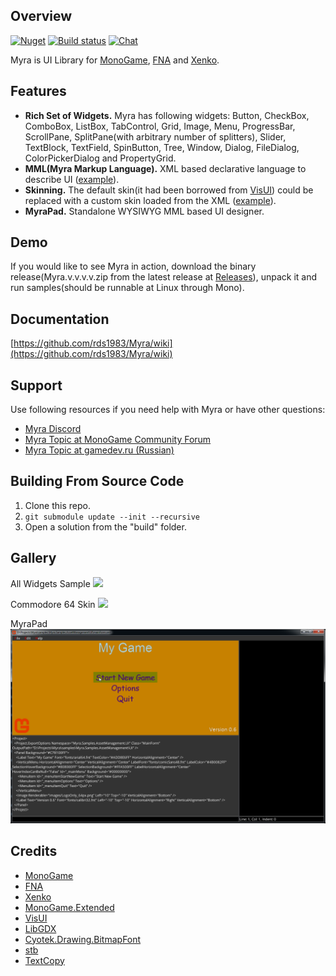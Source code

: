 ## Overview
[![Nuget](https://img.shields.io/nuget/dt/Myra)](https://www.nuget.org/packages/Myra/) [![Build status](https://ci.appveyor.com/api/projects/status/ec4fpr4v0gn9moi7?svg=true)](https://ci.appveyor.com/project/RomanShapiro/myra) [![Chat](https://img.shields.io/discord/628186029488340992.svg)](https://discord.gg/ZeHxhCY)

Myra is UI Library for [MonoGame](http://www.monogame.net/), [FNA](https://github.com/FNA-XNA/FNA) and [Xenko](https://github.com/xenko3d/xenko).  

## Features
* **Rich Set of Widgets.** Myra has following widgets: Button, CheckBox, ComboBox, ListBox, TabControl, Grid, Image, Menu, ProgressBar, ScrollPane, SplitPane(with arbitrary number of splitters), Slider, TextBlock, TextField, SpinButton, Tree, Window, Dialog, FileDialog, ColorPickerDialog and PropertyGrid.
* **MML(Myra Markup Language).** XML based declarative language to describe UI ([example](/samples/Myra.Samples.AllWidgets/allControls.xml)).
* **Skinning.**  The default skin(it had been borrowed from [VisUI](https://github.com/kotcrab/vis-ui)) could be replaced with a custom skin loaded from the XML ([example](/samples/Myra.Samples.CustomUIStylesheet/Resources/ui_stylesheet.xml)).
* **MyraPad.** Standalone WYSIWYG MML based UI designer.

## Demo
If you would like to see Myra in action, download the binary release(Myra.v.v.v.v.zip from the latest release at [Releases](https://github.com/rds1983/Myra/releases)), unpack it and run samples(should be runnable at Linux through Mono).

## Documentation
[https://github.com/rds1983/Myra/wiki](https://github.com/rds1983/Myra/wiki)

## Support
Use following resources if you need help with Myra or have other questions:
* [Myra Discord](https://discord.gg/ZeHxhCY)
* [Myra Topic at MonoGame Community Forum](http://community.monogame.net/t/myra-ui-library-for-the-monogame)
* [Myra Topic at gamedev.ru (Russian)](https://gamedev.ru/code/forum/?id=241617)

## Building From Source Code
1. Clone this repo.
2. `git submodule update --init --recursive`
3. Open a solution from the "build" folder.

## Gallery
All Widgets Sample
![](/images/AllWidgetsSample.png)

Commodore 64 Skin
![](/images/CustomStylesheetSample.png)

MyraPad
![](/images/MyraPad.png)

## Credits
* [MonoGame](http://www.monogame.net/)
* [FNA](https://github.com/FNA-XNA/FNA)
* [Xenko](https://github.com/xenko3d/xenko)
* [MonoGame.Extended](https://github.com/craftworkgames/MonoGame.Extended)
* [VisUI](https://github.com/kotcrab/vis-editor/wiki/VisUI)
* [LibGDX](http://libgdx.badlogicgames.com/)
* [Cyotek.Drawing.BitmapFont](https://github.com/cyotek/Cyotek.Drawing.BitmapFont)
* [stb](https://github.com/nothings/stb)
* [TextCopy](https://github.com/SimonCropp/TextCopy)
